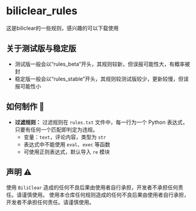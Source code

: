 # biliclear_rules
这是biliclear的一些规则，感兴趣的可以下载使用
## 关于测试版与稳定版
+ 测试版一般会以“rules_beta”开头，其规则较新，但误报可能性大，有概率被封
+ 稳定版一般会以“rules_stable”开头，其规则较测试版较少，更新较慢，但误报可能性小
## 如何制作 🤝
- **过滤规则：**
  过滤规则在 `rules.txt` 文件中，每一行为一个 Python 表达式，只要有任何一个匹配即判定为违规。
  - 变量：`text`，评论内容，类型为 `str`
  - 表达式中不能使用 `eval`、`exec` 等函数
  - 可使用正则表达式，默认导入 `re` 模块

## 声明 ⚠️
使用 `BiliClear` 造成的任何不良后果由使用者自行承担，开发者不承担任何责任。请谨慎使用。
使用本仓库任何规则造成的任何不良后果由使用者自行承担，开发者不承担任何责任。请谨慎使用。